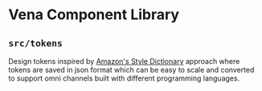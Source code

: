 # Vena Component Library

## `src/tokens`

Design tokens inspired by [Amazon's Style Dictionary](https://amzn.github.io/style-dictionary/#/) approach where tokens are saved in json format which can be easy to scale and converted to support omni channels built with different programming languages.